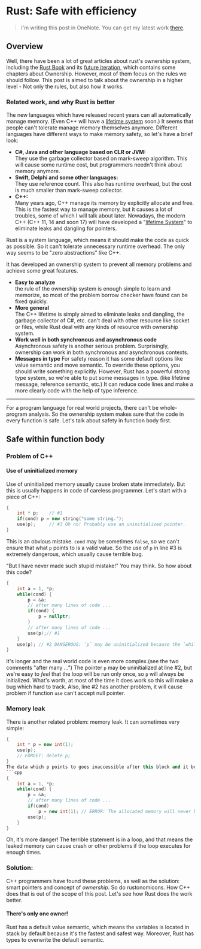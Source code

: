 # Rust: Safe with efficiency 

> I'm writing this post in OneNote. You can get my latest work [there]( https://onedrive.live.com/redir?page=view&resid=AC248F4C0C749874!1627&authkey=!AIF2G_Q_9-XVKKI). 

## Overview 
Well, there have been a lot of great articles about rust's ownership system, including the [Rust Book][2] and its [future iteration][3], which contains some chapters about Ownership. However, most of them focus on the rules we should follow. This post is aimed to talk about the ownership in a higher level - Not only the rules, but also how it works. 

### Related work, and why Rust is better 
The new languages which have released recent years can all automatically manage memory. (Even C++ will have a [lifetime system][1] soon.) It seems that people can't tolerate manage memory themselves anymore. Different languages have different ways to make memory safety, so let's have a brief look: 
- **C#, Java and other language based on CLR or JVM:**   
    They use the garbage collector based on mark-sweep algorithm. This will cause some runtime cost, but programmers needn't think about memory anymore. 
- **Swift, Delphi and some other languages:**   
    They use reference count. This also has runtime overhead, but the cost is much smaller than mark-sweep collector. 
- **C++:**   
    Many years ago, C++ manage its memory by explicitly allocate and free. This is the fastest way to manage memory, but it causes a lot of troubles, some of which I will talk about later. Nowadays, the modern C++ (C++ 11, 14 and soon 17) will have developed a "[lifetime System][1]" to eliminate leaks and dangling for pointers. 

Rust is a system language, which means it should make the code as quick as possible. So it can't tolerate unnecessary runtime overhead. The only way seems to be "zero abstractions" like C++. 

It has developed an ownership system to prevent all memory problems and achieve some great features. 
- **Easy to analyze**   
    the rule of the ownership system is enough simple to learn and memorize, so most of the problem borrow checker have found can be fixed quickly. 
- **More general**   
    The C++ lifetime is simply aimed to eliminate leaks and dangling, the garbage collector of C#, etc. can't deal with other resource like socket or files, while Rust deal with any kinds of resource with ownership system. 
- **Work well in both synchronous and asynchronous code**   
    Asynchronous safety is another serious problem. Surprisingly, ownership can work in both synchronous and asynchronous contexts. 
- **Messages in type** 
    For safety reason it has some default options like value semantic and move semantic. To override these options, you should write something explicitly. However, Rust has a powerful strong type system, so we're able to put some messages in type. (like lifetime message, reference semantic, etc.) It can reduce code lines and make a more clearly code with the help of type inference. 
 
------------- 
For a program language for real world projects, there can't be whole-program analysis. So the ownership system makes sure that the code in every function is safe. Let's talk about safety in function body first. 

## Safe within function body 
### Problem of C++
#### Use of uninitialized memory
Use of uninitialized memory usually cause broken state immediately. But this is usually happens in code of careless programmer.
Let's start with a piece of C++: 
```cpp
{
    int * p;    // #1
    if(cond) p = new string("some string.");
    use(p);     // #3 Oh no! Probably use an uninitialized pointer.
}
```
This is an obvious mistake. `cond` may be sometimes `false`, so we can't ensure that what `p` points to is a valid value. So the use of `p` in line #3 is extremely dangerous, which usually cause terrible bug.

"But I have never made such stupid mistake!" You may think. So how about this code?
```cpp
{
    int a = 1, *p;
    while(cond) {
        p = &a;
        // after many lines of code ...
        if(cond) {
            p = nullptr;
        }
        // after many lines of code ...
        use(p);// #1
    }
    use(p); // #2 DANGEROUS: `p` may be uninitialized because the `while` loop may never execute.
}
```
It's longer and the real world code is even more complex.(see the two comments "after many ...") The pointer `p` may be uninitialized at line #2, but we're easy to *feel* that the loop will be run only once, so `p` will always be initialized. What's worth, at most of the time it does work so this will make a bug which hard to track. Also, line #2 has another problem, it will cause problem if function `use` can't accept null pointer.

### Memory leak
There is another related problem: memory leak. It can sometimes very simple:
```cpp
{
    int * p = new int(1);
    use(p);
    // FORGET: delete p;
}
The data which p points to goes inaccessible after this block and it becomes a garbage until the process exits. To be honest, the bug is easy to fix and an experienced programmer actually won't make such bug. However, sometimes the program can be very complex so you can't track every possible direction of a program. Like this:
```cpp
{
    int a = 1, *p;
    while(cond) {
        p = &a;
        // after many lines of code ...
        if(cond)
            p = new int(1); // ERROR: The allocated memory will never be freed.
        use(p);
    }
}
```
Oh, it's more danger! The terrible statement is in a loop, and that means the leaked memory can cause crash or other problems if the loop executes for enough times.

### Solution: 
C++ programmers have found these problems, as well as the solution: smart pointers and concept of *ownership*. So do rustonomicons. How C++ does that is out of the scope of this post. Let's see how Rust does the work better.
#### There's only one owner!
Rust has a default value semantic, which means the variables is located in stack by default because it's the fastest and safest way. Moreover, Rust has types to overwrite the default semantic.



 

[1]: https://github.com/isocpp/CppCoreGuidelines/blob/master/docs/Lifetimes%20I%20and%20II%20-%20v0.9.1.pdf (Lifetime I and II) 
[2]: http://doc.rust-lang.org/stable/book (the Rust Book) 
[3]: http://rust-lang.github.io/book/ownership.html (future iteration of the Rust Book)
